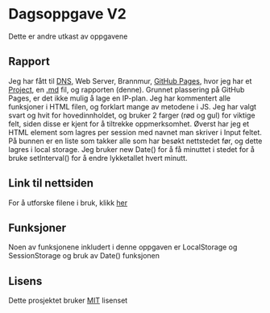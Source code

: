 # Dagsoppgave V2
Dette er andre utkast av oppgavene 

## Rapport
Jeg har fått til [DNS](dax.thekasper.xyz), Web Server, Brannmur, [GitHub Pages](https://kaspersyv.github.io/DAX-oppgave-V2/), hvor jeg har et [Project](https://github.com/Kaspersyv/DAX-oppgave-V2/projects/1), en [.md](https://github.com/Kaspersyv/DAX-oppgave-V2/blob/main/README.md) fil, og rapporten (denne). Grunnet plassering på GitHub Pages, er det ikke mulig å lage en IP-plan. Jeg har kommentert alle funksjoner i HTML filen, og forklart mange av metodene i JS. Jeg har valgt svart og hvit for hovedinnholdet, og bruker 2 farger (rød og gul) for viktige felt, siden disse er kjent for å tiltrekke oppmerksomhet. Øverst har jeg et HTML element som lagres per session med navnet man skriver i Input feltet. På bunnen er en liste som takker alle som har besøkt nettstedet før, og dette lagres i local storage. Jeg bruker new Date() for å få minuttet i stedet for å bruke setInterval() for å endre lykketallet hvert minutt.

## Link til nettsiden
For å utforske filene i bruk, klikk [her](https://kaspersyv.github.io/DAX-oppgave-V2/)

## Funksjoner
Noen av funksjonene inkludert i denne oppgaven er LocalStorage og SessionStorage og bruk av Date() funksjonen

## Lisens
Dette prosjektet bruker [MIT](https://opensource.org/licenses/MIT) lisenset